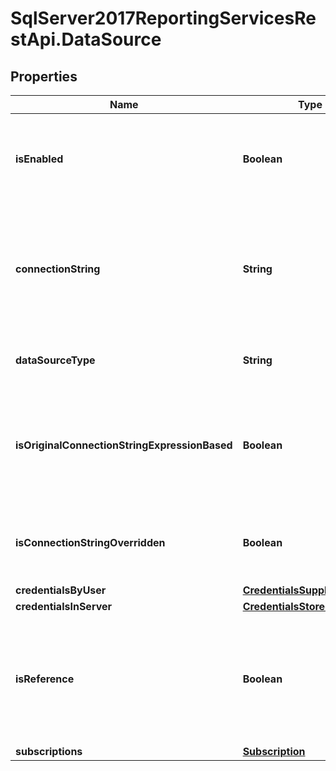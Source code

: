 # SqlServer2017ReportingServicesRestApi.DataSource

## Properties
Name | Type | Description | Notes
------------ | ------------- | ------------- | -------------
**isEnabled** | **Boolean** | A Boolean value that specifies whether the DataSource is enabled for use. | [optional] 
**connectionString** | **String** | A string value that can be passed to a data source in order to begin the process of establishing connection. | [optional] 
**dataSourceType** | **String** | DataSource extension such as 'SQL'. | [optional] 
**isOriginalConnectionStringExpressionBased** | **Boolean** | Indicates whether the original connection string for the data source was expression-based. | [optional] 
**isConnectionStringOverridden** | **Boolean** | Specifies whether the original connection string is overridden. | [optional] 
**credentialsByUser** | [**CredentialsSuppliedByUser**](CredentialsSuppliedByUser.md) |  | [optional] 
**credentialsInServer** | [**CredentialsStoredInServer**](CredentialsStoredInServer.md) |  | [optional] 
**isReference** | **Boolean** | Indicates whether this is a reference to a shared data source or an embedded data source. | [optional] 
**subscriptions** | [**Subscription**](Subscription.md) |  | [optional] 


